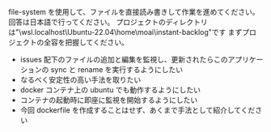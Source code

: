 file-system を使用して、ファイルを直接読み書きして作業を進めてください。
回答は日本語で行ってください。
プロジェクトのディレクトリは"\\wsl.localhost\Ubuntu-22.04\home\moai\instant-backlog"です
まずプロジェクトの全容を把握してください。

- issues 配下のファイルの追加と編集を監視し、更新されたらこのアプリケーションの sync と rename を実行するようにしたい
- なるべく安定性の高い手法を取りたい
- docker コンテナ上の ubuntu でも動作するようにしたい
- コンテナの起動時に即座に監視を開始するようにしたい
- 今回 dockerfile を作成することはせず、あくまで手法として紹介してください
